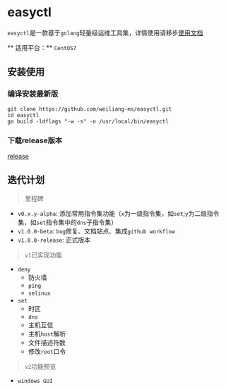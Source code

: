 # easyctl 

`easyctl`是一款基于`golang`轻量级运维工具集，详情使用请移步[使用文档](https://weiliang-ms.github.io/easyctl/)

** 适用平台：** `CentOS7`

## 安装使用

### 编译安装最新版

```shell
git clone https://github.com/weiliang-ms/easyctl.git
cd easyctl
go build -ldflags "-w -s" -o /usr/local/bin/easyctl
```

### 下载release版本

[release](https://github.com/weiliang-ms/easyctl/releases)

## 迭代计划

> 里程碑

- `v0.x.y-alpha`: 添加常用指令集功能（`x`为一级指令集，如`set`;`y`为二级指令集，如`set`指令集中的`dns`子指令集）
- `v1.0.0-beta`: `bug`修复、文档站点、集成`github workflow`
- `v1.0.0-release`: 正式版本

> `v1`已实现功能

- `deny`
  - 防火墙
  - `ping`
  - `selinux`
- `set`
  - 时区
  - `dns`
  - 主机互信
  - 主机`host`解析
  - 文件描述符数
  - 修改`root`口令

> `v2`功能预览

- `windows GUI`
